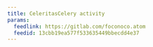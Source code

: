 ```yaml
---
title: CeleritasCelery activity
params:
  feedlink: https://gitlab.com/foconoco.atom
  feedid: 13cbb19ea577f533635449bbecdd4e37
---
```

